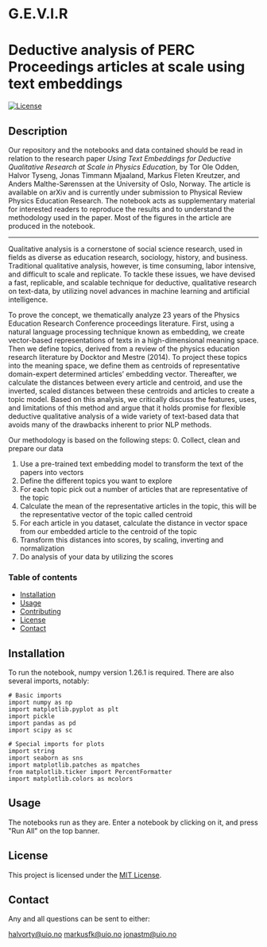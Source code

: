 
# G.E.V.I.R

# Deductive analysis of PERC Proceedings articles at scale using text embeddings


[![License](https://img.shields.io/badge/license-MIT-blue.svg)](LICENSE)

## Description

Our repository and the notebooks and data contained should be read in relation to the research paper *Using Text Embeddings for Deductive Qualitative Research at Scale in Physics Education*, by Tor Ole Odden, Halvor Tyseng, Jonas Timmann Mjaaland, Markus Fleten Kreutzer, and Anders Malthe-Sørenssen at the University of Oslo, Norway. The article is available on arXiv and is currently under submission to Physical Review Physics Education Research. The notebook acts as supplementary material for interested readers to reproduce the results and to understand the methodology used in the paper. Most of the figures in the article are produced in the notebook. 

------------

Qualitative analysis is a cornerstone of social science research, used in fields as diverse as education research, sociology, history, and business. Traditional qualitative analysis, however, is time consuming, labor intensive, and difficult to scale and replicate. To tackle these issues, we have devised a fast, replicable, and scalable technique for deductive, qualitative research on text-data, by utilizing novel advances in machine learning and artificial intelligence.
 
To prove the concept, we thematically analyze 23 years of the Physics Education Research Conference proceedings literature. First, using a natural language processing technique known as embedding, we create vector-based representations of texts in a high-dimensional meaning space. Then we define topics, derived from a review of the physics education research literature by Docktor and Mestre (2014). To project these topics into the meaning space, we define them as centroids of representative domain-expert determined articles’ embedding vector. Thereafter, we calculate the distances between every article and centroid, and use the inverted, scaled distances between these centroids and articles to create a topic model. Based on this analysis, we critically discuss the features, uses, and limitations of this method and argue that it holds promise for flexible deductive qualitative analysis of a wide variety of text-based data that avoids many of the drawbacks inherent to prior NLP methods.

Our methodology is based on the following steps:
0. Collect, clean and prepare our data
1. Use a pre-trained text embedding model to transform the text of the papers into vectors
2. Define the different topics you want to explore
3. For each topic pick out a number of articles that are representative of the topic
4. Calculate the mean of the representative articles in the topic, this will be the representative vector of the topic called centroid
5. For each article in you dataset, calculate the distance in vector space from our embedded article to the centroid of the topic
6. Transform this distances into scores, by scaling, inverting and normalization
7. Do analysis of your data by utilizing the scores

### Table of contents
- [Installation](#installation)
- [Usage](#usage)
- [Contributing](#contributing)
- [License](#license)
- [Contact](#contact)
## Installation

To run the notebook, numpy version 1.26.1 is required. There are also several imports, notably: 

    # Basic imports
    import numpy as np
    import matplotlib.pyplot as plt
    import pickle
    import pandas as pd
    import scipy as sc

    # Special imports for plots
    import string
    import seaborn as sns
    import matplotlib.patches as mpatches
    from matplotlib.ticker import PercentFormatter
    import matplotlib.colors as mcolors

## Usage

The notebooks run as they are. Enter a notebook by clicking on it, and press "Run All" on the top banner. 

## License

This project is licensed under the [MIT License](LICENSE).

## Contact

Any and all questions can be sent to either: 

halvorty@uio.no
markusfk@uio.no
jonastm@uio.no

